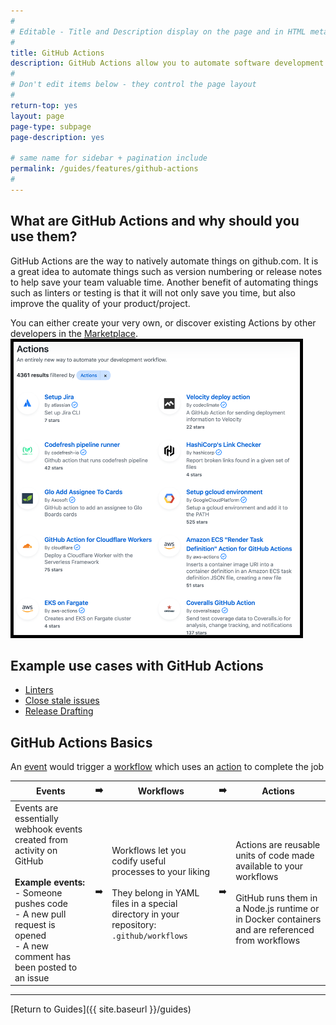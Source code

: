 ```yaml
---
#
# Editable - Title and Description display on the page and in HTML meta tags
#
title: GitHub Actions
description: GitHub Actions allow you to automate software development workflows in your repository.
#
# Don't edit items below - they control the page layout
#
return-top: yes
layout: page
page-type: subpage
page-description: yes

# same name for sidebar + pagination include
permalink: /guides/features/github-actions
#
---
```

## What are GitHub Actions and why should you use them?

GitHub Actions are the way to natively automate things on github.com. It is a great idea to automate things such as version numbering or release notes to help save your team valuable time. Another benefit of automating things such as linters or testing is that it will not only save you time, but also improve the quality of your product/project.

You can either create your very own, or discover existing Actions by other developers in the [Marketplace](https://github.com/marketplace?type=actions).  
![Actions Marketplace](imgs/actions/marketplace-actions.png)  

## Example use cases with GitHub Actions

- [Linters](https://github.com/github/super-linter)
- [Close stale issues](https://github.com/marketplace/actions/close-stale-issues)
- [Release Drafting](https://github.com/marketplace/actions/release-drafter)

## GitHub Actions Basics

An <u>event</u> would trigger a <u>workflow</u> which uses an <u>action</u> to complete the job

<!-- markdownlint-disable -->
| Events | ➡️ | Workflows | ➡️ | Actions |
| ------ | - | --------- | - | ------- |
| Events are essentially webhook events created from activity on GitHub<br><br>__Example events:__<br>- Someone pushes code<br>- A new pull request is opened<br>- A new comment has been posted to an issue | ➡️ | Workflows let you codify useful processes to your liking<br><br>They belong in YAML files in a special directory in your repository:<br>`.github/workflows` | ➡️ | Actions are reusable units of code made available to your workflows<br><br>GitHub runs them in a Node.js runtime or in Docker containers and are referenced from workflows |
<!-- markdownlint-restore -->

---

[Return to Guides]({{ site.baseurl }}/guides)
